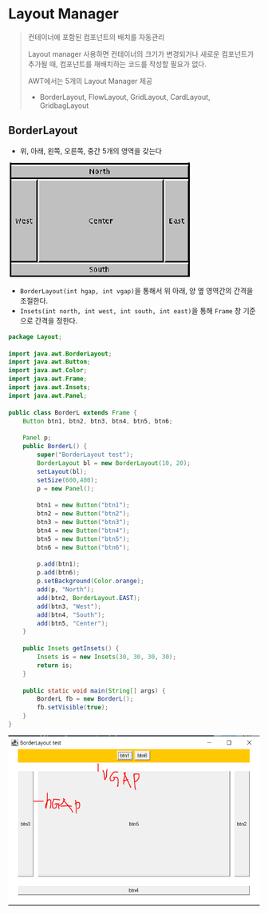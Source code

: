 # Layout Manager

> 컨테이너에 포함된 컴포넌트의 배치를 자동관리
>
> Layout manager 사용하면 컨테이너의 크기가 변경되거나 새로운 컴포넌트가 추가될 때, 컴포넌트를 재배치하는 코드를 작성할 필요가 없다.
>
> AWT에서는 5개의 Layout Manager 제공
>
> - BorderLayout, FlowLayout, GridLayout, CardLayout, GridbagLayout



## BorderLayout

- 위, 아래, 왼쪽, 오른쪽, 중간 5개의 영역을 갖는다

![image-20220718164440864](${images}/image-20220718164440864.png)

- `BorderLayout(int hgap, int vgap)`을 통해서 위 아래, 양 옆 영역간의 간격을 조절한다.
- `Insets(int north, int west, int south, int east)`을 통해 `Frame` 창 기준으로 간격을 정한다.

```java
package Layout;

import java.awt.BorderLayout;
import java.awt.Button;
import java.awt.Color;
import java.awt.Frame;
import java.awt.Insets;
import java.awt.Panel;

public class BorderL extends Frame {
	Button btn1, btn2, btn3, btn4, btn5, btn6;
	
	Panel p;
	public BorderL() {
		super("BorderLayout test");
		BorderLayout bl = new BorderLayout(10, 20);
		setLayout(bl);
		setSize(600,400);
		p = new Panel();
		
		btn1 = new Button("btn1");
		btn2 = new Button("btn2");
		btn3 = new Button("btn3");
		btn4 = new Button("btn4");
		btn5 = new Button("btn5");
		btn6 = new Button("btn6");
		
		p.add(btn1);
		p.add(btn6);
		p.setBackground(Color.orange);
		add(p, "North");
		add(btn2, BorderLayout.EAST);
		add(btn3, "West");
		add(btn4, "South");
		add(btn5, "Center");
	}
	
	public Insets getInsets() {
		Insets is = new Insets(30, 30, 30, 30);
		return is;
	}
	
	public static void main(String[] args) {
		BorderL fb = new BorderL();
		fb.setVisible(true);
	}
}

```

![image-20220718165105378](${images}/image-20220718165105378.png)
